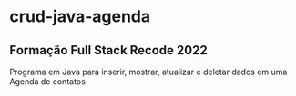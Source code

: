 # crud-java-agenda

## Formação Full Stack Recode 2022

Programa em Java para inserir, mostrar, atualizar e deletar dados em uma Agenda de contatos
